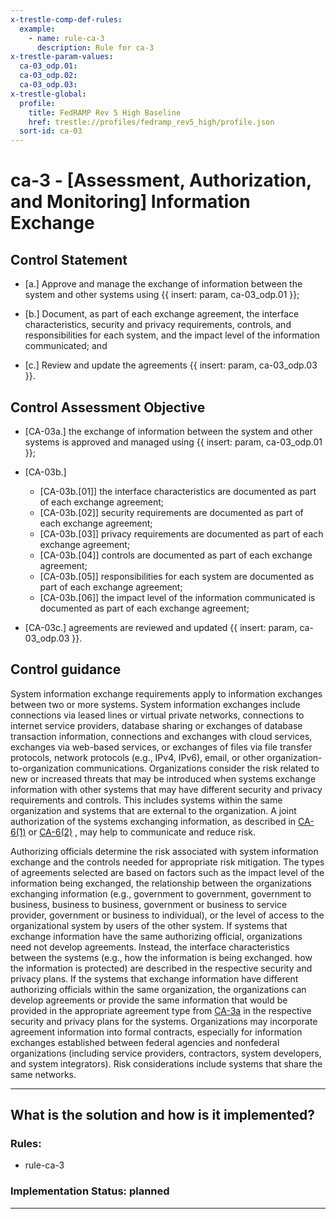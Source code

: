 ```yaml
---
x-trestle-comp-def-rules:
  example:
    - name: rule-ca-3
      description: Rule for ca-3
x-trestle-param-values:
  ca-03_odp.01:
  ca-03_odp.02:
  ca-03_odp.03:
x-trestle-global:
  profile:
    title: FedRAMP Rev 5 High Baseline
    href: trestle://profiles/fedramp_rev5_high/profile.json
  sort-id: ca-03
---
```


# ca-3 - \[Assessment, Authorization, and Monitoring\] Information Exchange

## Control Statement

- \[a.\] Approve and manage the exchange of information between the system and other systems using {{ insert: param, ca-03_odp.01 }};

- \[b.\] Document, as part of each exchange agreement, the interface characteristics, security and privacy requirements, controls, and responsibilities for each system, and the impact level of the information communicated; and

- \[c.\] Review and update the agreements {{ insert: param, ca-03_odp.03 }}.

## Control Assessment Objective

- \[CA-03a.\] the exchange of information between the system and other systems is approved and managed using {{ insert: param, ca-03_odp.01 }};

- \[CA-03b.\]

  - \[CA-03b.[01]\] the interface characteristics are documented as part of each exchange agreement;
  - \[CA-03b.[02]\] security requirements are documented as part of each exchange agreement;
  - \[CA-03b.[03]\] privacy requirements are documented as part of each exchange agreement;
  - \[CA-03b.[04]\] controls are documented as part of each exchange agreement;
  - \[CA-03b.[05]\] responsibilities for each system are documented as part of each exchange agreement;
  - \[CA-03b.[06]\] the impact level of the information communicated is documented as part of each exchange agreement;

- \[CA-03c.\] agreements are reviewed and updated {{ insert: param, ca-03_odp.03 }}.

## Control guidance

System information exchange requirements apply to information exchanges between two or more systems. System information exchanges include connections via leased lines or virtual private networks, connections to internet service providers, database sharing or exchanges of database transaction information, connections and exchanges with cloud services, exchanges via web-based services, or exchanges of files via file transfer protocols, network protocols (e.g., IPv4, IPv6), email, or other organization-to-organization communications. Organizations consider the risk related to new or increased threats that may be introduced when systems exchange information with other systems that may have different security and privacy requirements and controls. This includes systems within the same organization and systems that are external to the organization. A joint authorization of the systems exchanging information, as described in [CA-6(1)](#ca-6.1) or [CA-6(2)](#ca-6.2) , may help to communicate and reduce risk.

Authorizing officials determine the risk associated with system information exchange and the controls needed for appropriate risk mitigation. The types of agreements selected are based on factors such as the impact level of the information being exchanged, the relationship between the organizations exchanging information (e.g., government to government, government to business, business to business, government or business to service provider, government or business to individual), or the level of access to the organizational system by users of the other system. If systems that exchange information have the same authorizing official, organizations need not develop agreements. Instead, the interface characteristics between the systems (e.g., how the information is being exchanged. how the information is protected) are described in the respective security and privacy plans. If the systems that exchange information have different authorizing officials within the same organization, the organizations can develop agreements or provide the same information that would be provided in the appropriate agreement type from [CA-3a](#ca-3_smt.a) in the respective security and privacy plans for the systems. Organizations may incorporate agreement information into formal contracts, especially for information exchanges established between federal agencies and nonfederal organizations (including service providers, contractors, system developers, and system integrators). Risk considerations include systems that share the same networks.

______________________________________________________________________

## What is the solution and how is it implemented?

<!-- For implementation status enter one of: implemented, partial, planned, alternative, not-applicable -->

<!-- Note that the list of rules under ### Rules: is read-only and changes will not be captured after assembly to JSON -->

<!-- Add control implementation description here for control: ca-3 -->

### Rules:

  - rule-ca-3

### Implementation Status: planned

______________________________________________________________________
